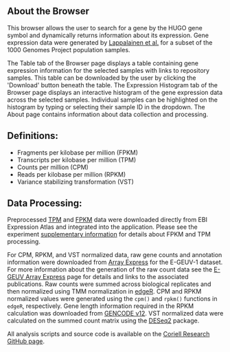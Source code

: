 ## About the Browser

This browser allows the user to search for a gene by the HUGO gene symbol and 
dynamically returns information about its expression. Gene expression data were 
generated by [Lappalainen et al.](https://www.nature.com/articles/nature12531.pdf) 
for a subset of the 1000 Genomes Project population samples. 

The Table tab of the Browser page displays a table containing gene expression 
information for the selected samples with links to repository samples. This table
can be downloaded by the user by clicking the 'Download' button beneath the table. 
The Expression Histogram tab of the Browser page displays an interactive histogram 
of the gene expression data across the selected samples. Individual samples can be 
highlighted on the histogram by typing or selecting their sample ID in the dropdown. 
The About page contains information about data collection and processing.

## Definitions:

- Fragments per kilobase per million (FPKM)
- Transcripts per kilobase per million (TPM)
- Counts per million (CPM)
- Reads per kilobase per million (RPKM)
- Variance stabilizing transformation (VST)

## Data Processing:

Preprocessed [TPM](https://www.ebi.ac.uk/gxa/experiments-content/E-GEUV-1/resources/ExperimentDownloadSupplier.RnaSeqBaseline/tpms.tsv) 
and [FPKM](https://www.ebi.ac.uk/gxa/experiments-content/E-GEUV-1/resources/ExperimentDownloadSupplier.RnaSeqBaseline/fpkms.tsv) 
data were downloaded directly from EBI Expression Atlas and integrated into the 
application. Please see the experiment [supplementary information](https://www.ebi.ac.uk/gxa/experiments/E-GEUV-1/Supplementary%20Information)
for details about FPKM and TPM processing.

For CPM, RPKM, and VST normalized data, raw gene counts and annotation information were 
downloaded from [Array Express](https://www.ebi.ac.uk/arrayexpress/files/E-GEUV-1/)
for the E-GEUV-1 dataset. For more information about the generation of the raw count
data see the [E-GEUV Array Express](https://www.ebi.ac.uk/arrayexpress/experiments/E-GEUV-1/)
page for details and links to the associated publications. Raw counts were summed
across biological replicates and then normalized using TMM normalization in 
[edgeR](https://bioconductor.org/packages/release/bioc/html/edgeR.html). CPM and RPKM
normalized values were generated using the `cpm()` and `rpkm()` functions in `edgeR`, respectively.
Gene length information required in the RPKM calculation was downloaded from [GENCODE v12](ftp://ftp.ebi.ac.uk/pub/databases/gencode/Gencode_human/release_12/gencode.v12.annotation.gtf.gz).
VST normalized data were calculated on the summed count matrix using the [DESeq2](https://bioconductor.org/packages/release/bioc/html/DESeq2.html) package.

All analysis scripts and source code is available on the [Coriell Research GitHub page](https://github.com/coriell-research/geuv-expression-browser).


